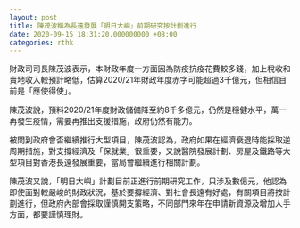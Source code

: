 ```yaml
---
layout: post
title: 陳茂波稱為長遠發展「明日大嶼」前期研究按計劃進行
date: 2020-09-15 18:31:20.000000000 +08:00
categories: rthk
---
```


財政司司長陳茂波表示，本財政年度一方面因為防疫抗疫花費較多錢，加上稅收和賣地收入較預計略低，估算2020/21年財政年度赤字可能超過3千億元，但相信目前是「應使得使」。

陳茂波說，預料2020/21年度財政儲備降至約8千多億元，仍然是穩健水平，萬一再發生疫情，需要再推出支援措施，政府仍然有能力。

被問到政府會否繼續推行大型項目，陳茂波認為，政府如果在經濟衰退時能採取逆周期措施，對支撐經濟及「保就業」很重要，又說醫院發展計劃、房屋及鐵路等大型項目對香港長遠發展重要，當局會繼續進行相關計劃。

陳茂波又說，「明日大嶼」計劃目前正進行前期研究工作，只涉及數億元，他認為即使面對較嚴峻的財政狀況，基於要撐經濟、對社會長遠有好處，有關項目將按計劃進行，但政府內部會採取謹慎開支策略，不同部門來年在申請新資源及增加人手方面，都要謹慎理財。
